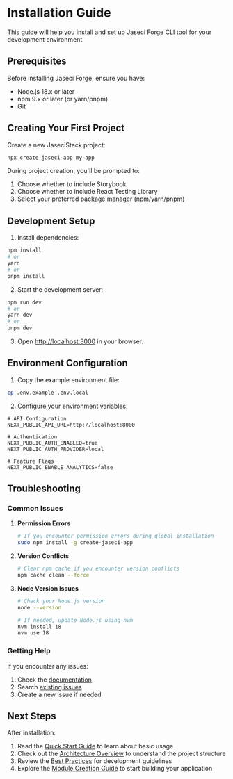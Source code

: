 # Installation Guide

This guide will help you install and set up Jaseci Forge CLI tool for your development environment.

## Prerequisites

Before installing Jaseci Forge, ensure you have:

- Node.js 18.x or later
- npm 9.x or later (or yarn/pnpm)
- Git

## Creating Your First Project

Create a new JaseciStack project:

```bash
npx create-jaseci-app my-app
```

During project creation, you'll be prompted to:
1. Choose whether to include Storybook
2. Choose whether to include React Testing Library
3. Select your preferred package manager (npm/yarn/pnpm)

## Development Setup

1. Install dependencies:
```bash
npm install
# or
yarn
# or
pnpm install
```

2. Start the development server:
```bash
npm run dev
# or
yarn dev
# or
pnpm dev
```

3. Open [http://localhost:3000](http://localhost:3000) in your browser.

## Environment Configuration

1. Copy the example environment file:
```bash
cp .env.example .env.local
```

2. Configure your environment variables:
```env
# API Configuration
NEXT_PUBLIC_API_URL=http://localhost:8000

# Authentication
NEXT_PUBLIC_AUTH_ENABLED=true
NEXT_PUBLIC_AUTH_PROVIDER=local

# Feature Flags
NEXT_PUBLIC_ENABLE_ANALYTICS=false
```

## Troubleshooting

### Common Issues

1. **Permission Errors**
   ```bash
   # If you encounter permission errors during global installation
   sudo npm install -g create-jaseci-app
   ```

2. **Version Conflicts**
   ```bash
   # Clear npm cache if you encounter version conflicts
   npm cache clean --force
   ```

3. **Node Version Issues**
   ```bash
   # Check your Node.js version
   node --version
   
   # If needed, update Node.js using nvm
   nvm install 18
   nvm use 18
   ```

### Getting Help

If you encounter any issues:

1. Check the [documentation](https://jaseci-forge.vercel.app/docs)
2. Search [existing issues](https://github.com/yourusername/jaseci-forge/issues)
3. Create a new issue if needed

## Next Steps

After installation:

1. Read the [Quick Start Guide](../quickstart) to learn about basic usage
2. Check out the [Architecture Overview](../architecture) to understand the project structure
3. Review the [Best Practices](../guides/best-practices) for development guidelines
4. Explore the [Module Creation Guide](../guides/module-creation) to start building your application
